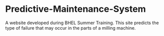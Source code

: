 # Predictive-Maintenance-System
A website developed during BHEL Summer Training. This site predicts the type of failure that may occur in the parts of a milling machine.
